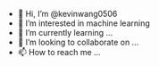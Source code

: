 - 👋 Hi, I’m @kevinwang0506
- 👀 I’m interested in machine learning 
- 🌱 I’m currently learning ...
- 💞️ I’m looking to collaborate on ...
- 📫 How to reach me ...

<!---
kevinwang0506/kevinwang0506 is a ✨ special ✨ repository because its `README.md` (this file) appears on your GitHub profile.
You can click the Preview link to take a look at your changes.
--->
